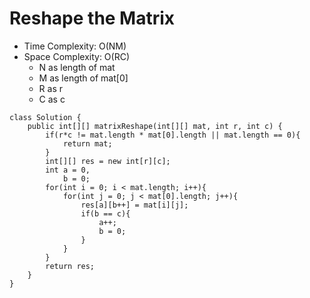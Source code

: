 # Reshape the Matrix

- Time Complexity: O(NM)
- Space Complexity: O(RC)
  - N as length of mat
  - M as length of mat[0]
  - R as r
  - C as c

```
class Solution {
    public int[][] matrixReshape(int[][] mat, int r, int c) {
        if(r*c != mat.length * mat[0].length || mat.length == 0){
            return mat;
        }
        int[][] res = new int[r][c];
        int a = 0,
            b = 0;
        for(int i = 0; i < mat.length; i++){
            for(int j = 0; j < mat[0].length; j++){
                res[a][b++] = mat[i][j];
                if(b == c){
                    a++;
                    b = 0;
                }
            }
        }
        return res;
    }
}

```
